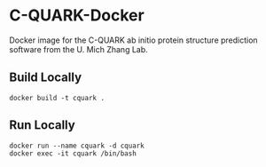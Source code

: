 # C-QUARK-Docker
Docker image for the C-QUARK ab initio protein structure prediction software from the U. Mich Zhang Lab.


## Build Locally
```
docker build -t cquark .
```

## Run Locally
```
docker run --name cquark -d cquark
docker exec -it cquark /bin/bash
```
